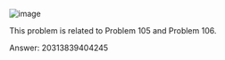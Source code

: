 ![image](https://github.com/ilrexho2011/Project-EULER-Possible-Solutions-Problems-101_to_200/assets/61479363/e1705f2b-5953-4206-8f03-c94d82a44508)

This problem is related to Problem 105 and Problem 106.

Answer:  20313839404245
